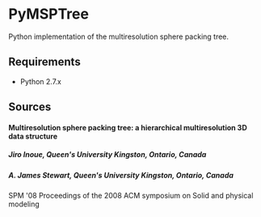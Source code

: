 PyMSPTree
=========

Python implementation of the multiresolution sphere packing tree. 

Requirements
--------
* Python 2.7.x


Sources
--------
#### Multiresolution sphere packing tree: a hierarchical multiresolution 3D data structure
##### Jiro Inoue,	Queen's University Kingston, Ontario, Canada
##### A. James Stewart,	Queen's University Kingston, Ontario, Canada
SPM '08 Proceedings of the 2008 ACM symposium on Solid and physical modeling
